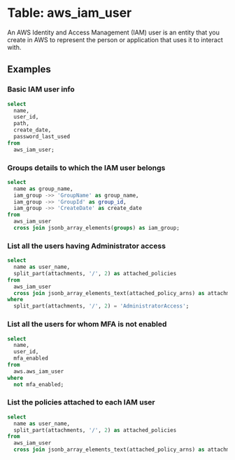# Table: aws_iam_user

An AWS Identity and Access Management (IAM) user is an entity that you create in AWS to represent the person or application that uses it to interact with.

## Examples

### Basic IAM user info

```sql
select
  name,
  user_id,
  path,
  create_date,
  password_last_used
from
  aws_iam_user;
```

### Groups details to which the IAM user belongs

```sql
select
  name as group_name,
  iam_group ->> 'GroupName' as group_name,
  iam_group ->> 'GroupId' as group_id,
  iam_group ->> 'CreateDate' as create_date
from
  aws_iam_user
  cross join jsonb_array_elements(groups) as iam_group;
```

### List all the users having Administrator access

```sql
select
  name as user_name,
  split_part(attachments, '/', 2) as attached_policies
from
  aws_iam_user
  cross join jsonb_array_elements_text(attached_policy_arns) as attachments
where
  split_part(attachments, '/', 2) = 'AdministratorAccess';
```

### List all the users for whom MFA is not enabled

```sql
select
  name,
  user_id,
  mfa_enabled
from
  aws.aws_iam_user
where
  not mfa_enabled;
```

### List the policies attached to each IAM user

```sql
select
  name as user_name,
  split_part(attachments, '/', 2) as attached_policies
from
  aws_iam_user
  cross join jsonb_array_elements_text(attached_policy_arns) as attachments;
```
